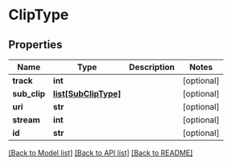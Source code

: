 # ClipType

## Properties
Name | Type | Description | Notes
------------ | ------------- | ------------- | -------------
**track** | **int** |  | [optional] 
**sub_clip** | [**list[SubClipType]**](SubClipType.md) |  | [optional] 
**uri** | **str** |  | [optional] 
**stream** | **int** |  | [optional] 
**id** | **str** |  | [optional] 

[[Back to Model list]](../README.md#documentation-for-models) [[Back to API list]](../README.md#documentation-for-api-endpoints) [[Back to README]](../README.md)


